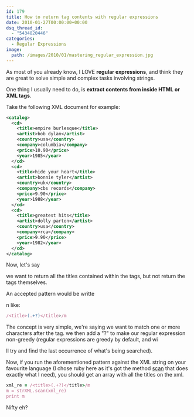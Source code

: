 ```yaml
---
id: 179
title: How to return tag contents with regular expressions
date: 2010-01-27T00:00:00+00:00
dsq_thread_id:
  - "5434820446"
categories:
  - Regular Expressions
image: 
  path: /images/2010/01/mastering_regular_expression.jpg
---
```


As most of you already know, I LOVE **regular expressions**, and think they are great to solve simple and complex tasks involving strings.
  
One thing I usually need to do, is **extract contents from inside HTML or XML tags**.
  
Take the following XML document for example:<!--more-->

```xml
<catalog>
  <cd>
    <title>empire burlesque</title>
    <artist>bob dylan</artist>
    <country>usa</country>
    <company>columbia</company>
    <price>10.90</price>
    <year>1985</year>
  </cd>
  <cd>
    <title>hide your heart</title>
    <artist>bonnie tyler</artist>
    <country>uk</country>
    <company>cbs records</company>
    <price>9.90</price>
    <year>1988</year>
  </cd>
  <cd>
    <title>greatest hits</title>
    <artist>dolly parton</artist>
    <country>usa</country>
    <company>rca</company>
    <price>9.90</price>
    <year>1982</year>
  </cd>
</catalog>
```

Now, let's say
  
we want to return all the titles contained within the tags, but not return the tags themselves.
  
An accepted pattern would be writte
  
n like:

```javascript
/<title>(.+?)</title>/m
```

The concept is very simple, we're saying we want to match one or more characters after the tag. we then add a "?" to make our regular expression non-greedy (regular expressions are greedy by default, and wi
  
ll try and find the last occurrence of what's being searched).
  
Now, if you run the aforementioned pattern against the XML string on your favourite language (I chose ruby here as it's got the method <a title="Ruby Function: Scan" href="http://ruby-doc.org/core-1.9.3/String.html" target="_blank">scan</a> that does exactly what I need), you should get an array with all the titles on the xml.

```ruby
xml_re = /<title>(.+?)</title>/m
m = strXML.scan(xml_re)
print m
```

Nifty eh?
